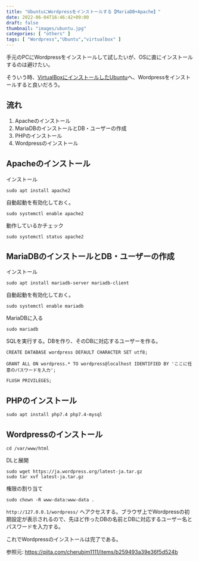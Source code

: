```yaml
---
title: "UbuntuにWordpressをインストールする【MariaDB+Apache】"
date: 2022-06-04T16:46:42+09:00
draft: false
thumbnail: "images/ubuntu.jpg"
categories: [ "others" ]
tags: [ "Wordpress","Ubuntu","virtualbox" ]
---
```


手元のPCにWordpressをインストールして試したいが、OSに直にインストールするのは避けたい。

そういう時、[VirtualBoxにインストールしたUbuntu](/post/virtualbox-ubuntu-install/)へ、Wordpressをインストールすると良いだろう。

## 流れ

1. Apacheのインストール
1. MariaDBのインストールとDB・ユーザーの作成
1. PHPのインストール
1. Wordpressのインストール


## Apacheのインストール

インストール

    sudo apt install apache2

自動起動を有効化しておく。

    sudo systemctl enable apache2

動作しているかチェック

    sudo systemctl status apache2


## MariaDBのインストールとDB・ユーザーの作成

インストール

    sudo apt install mariadb-server mariadb-client

自動起動を有効化しておく。
    
    sudo systemctl enable mariadb


MariaDBに入る

    sudo mariadb

SQLを実行する。DBを作り、そのDBに対応するユーザーを作る。


    CREATE DATABASE wordpress DEFAULT CHARACTER SET utf8;

    GRANT ALL ON wordpress.* TO wordpress@localhost IDENTIFIED BY 'ここに任意のパスワードを入力';

    FLUSH PRIVILEGES;


## PHPのインストール

    sudo apt install php7.4 php7.4-mysql


## Wordpressのインストール

    cd /var/www/html

DLと展開

    sudo wget https://ja.wordpress.org/latest-ja.tar.gz
    sudo tar xvf latest-ja.tar.gz

権限の割り当て

    sudo chown -R www-data:www-data .


`http://127.0.0.1/wordpress/` へアクセスする。ブラウザ上でWordpressの初期設定が表示されるので、先ほど作ったDBの名前とDBに対応するユーザー名とパスワードを入力する。

これでWordpressのインストールは完了である。


参照元: https://qiita.com/cherubim1111/items/b259493a39e36f5d524b

